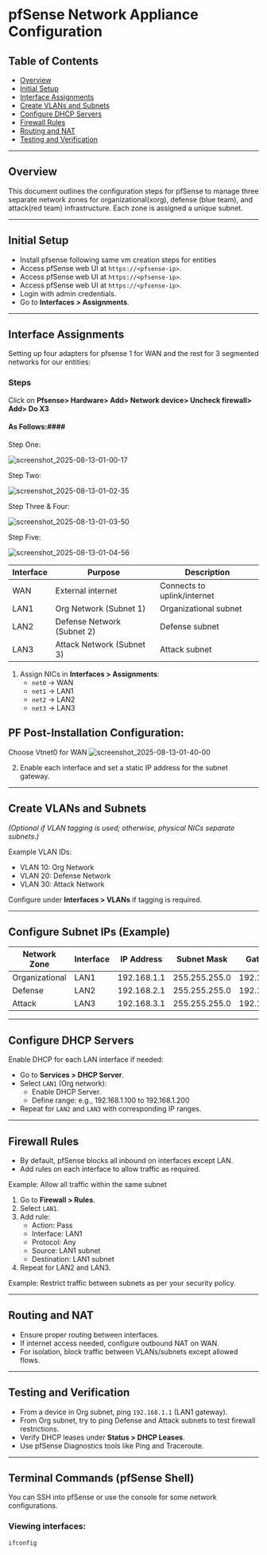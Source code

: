 # pfSense Network Appliance Configuration

## Table of Contents

- [Overview](#overview)
- [Initial Setup](#initial-setup)
- [Interface Assignments](#interface-assignments)
- [Create VLANs and Subnets](#create-vlans-and-subnets)
- [Configure DHCP Servers](#configure-dhcp-servers)
- [Firewall Rules](#firewall-rules)
- [Routing and NAT](#routing-and-nat)
- [Testing and Verification](#testing-and-verification)

---

## Overview

This document outlines the configuration steps for pfSense to manage three separate network zones for organizational(xorg), defense (blue team), and attack(red team) infrastructure. Each zone is assigned a unique subnet.

---

## Initial Setup


- Install pfsense following same vm creation steps for entities
- Access pfSense web UI at `https://<pfsense-ip>`.
- Access pfSense web UI at `https://<pfsense-ip>`.
- Access pfSense web UI at `https://<pfsense-ip>`.
- Login with admin credentials.
- Go to **Interfaces > Assignments**.

---

## Interface Assignments

Setting up four adapters for pfsense 1 for WAN and the rest for 3 segmented networks for our entities:

### Steps ###

Click on **Pfsense> Hardware> Add> Network device> Uncheck firewall> Add> Do X3**

#### As Follows:####
  
Step One:

![screenshot_2025-08-13-01-00-17](images/screenshot_2025-08-13-01-00-17.png)  

Step Two:

![screenshot_2025-08-13-01-02-35](images/screenshot_2025-08-13-01-02-35.png)

Step Three & Four:

![screenshot_2025-08-13-01-03-50](images/screenshot_2025-08-13-01-03-50.png)

Step Five:

![screenshot_2025-08-13-01-04-56](images/screenshot_2025-08-13-01-04-56.png)
  

| Interface | Purpose                   | Description                 |
|-----------|---------------------------|-----------------------------|
| WAN       | External internet          | Connects to uplink/internet |
| LAN1      | Org Network (Subnet 1)    | Organizational subnet       |
| LAN2      | Defense Network (Subnet 2)| Defense subnet              |
| LAN3      | Attack Network (Subnet 3) | Attack subnet               |

1. Assign NICs in **Interfaces > Assignments**:
   - `net0` → WAN
   - `net1` → LAN1
   - `net2` → LAN2
   - `net3` → LAN3

## PF Post-Installation Configuration:

Choose Vtnet0 for WAN
![screenshot_2025-08-13-01-40-00](images/screenshot_2025-08-13-01-40-00.png)






2. Enable each interface and set a static IP address for the subnet gateway.

---

## Create VLANs and Subnets

*(Optional if VLAN tagging is used; otherwise, physical NICs separate subnets.)*

Example VLAN IDs:

- VLAN 10: Org Network
- VLAN 20: Defense Network
- VLAN 30: Attack Network

Configure under **Interfaces > VLANs** if tagging is required.

---

## Configure Subnet IPs (Example)

| Network Zone | Interface | IP Address        | Subnet Mask     | Gateway           |
|--------------|-----------|-------------------|-----------------|-------------------|
| Organizational | LAN1     | 192.168.1.1       | 255.255.255.0   | 192.168.1.1       |
| Defense       | LAN2     | 192.168.2.1       | 255.255.255.0   | 192.168.2.1       |
| Attack        | LAN3     | 192.168.3.1       | 255.255.255.0   | 192.168.3.1       |

---

## Configure DHCP Servers

Enable DHCP for each LAN interface if needed:

- Go to **Services > DHCP Server**.
- Select `LAN1` (Org network):
  - Enable DHCP Server.
  - Define range: e.g., 192.168.1.100 to 192.168.1.200
- Repeat for `LAN2` and `LAN3` with corresponding IP ranges.

---

## Firewall Rules

- By default, pfSense blocks all inbound on interfaces except LAN.
- Add rules on each interface to allow traffic as required.

Example: Allow all traffic within the same subnet

1. Go to **Firewall > Rules**.
2. Select `LAN1`.
3. Add rule:
   - Action: Pass
   - Interface: LAN1
   - Protocol: Any
   - Source: LAN1 subnet
   - Destination: LAN1 subnet
4. Repeat for LAN2 and LAN3.

Example: Restrict traffic between subnets as per your security policy.

---

## Routing and NAT

- Ensure proper routing between interfaces.
- If internet access needed, configure outbound NAT on WAN.
- For isolation, block traffic between VLANs/subnets except allowed flows.

---

## Testing and Verification

- From a device in Org subnet, ping `192.168.1.1` (LAN1 gateway).
- From Org subnet, try to ping Defense and Attack subnets to test firewall restrictions.
- Verify DHCP leases under **Status > DHCP Leases**.
- Use pfSense Diagnostics tools like Ping and Traceroute.

---

## Terminal Commands (pfSense Shell)

You can SSH into pfSense or use the console for some network configurations.

### Viewing interfaces:

```shell
ifconfig
